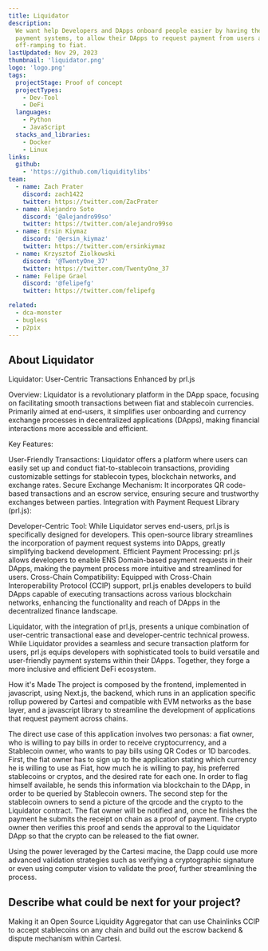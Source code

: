 ```yaml
---
title: Liquidator
description:
  We want help Developers and DApps onboard people easier by having the needed
  payment systems, to allow their DApps to request payment from users and
  off-ramping to fiat.
lastUpdated: Nov 29, 2023
thumbnail: 'liquidator.png'
logo: 'logo.png'
tags:
  projectStage: Proof of concept
  projectTypes:
    - Dev-Tool
    - DeFi
  languages:
    - Python
    - JavaScript
  stacks_and_libraries:
    - Docker
    - Linux
links:
  github:
    - 'https://github.com/liquiditylibs'
team:
  - name: Zach Prater
    discord: zach1422
    twitter: https://twitter.com/ZacPrater
  - name: Alejandro Soto
    discord: '@alejandro99so'
    twitter: https://twitter.com/alejandro99so
  - name: Ersin Kiymaz
    discord: '@ersin_kiymaz'
    twitter: https://twitter.com/ersinkiymaz
  - name: Krzysztof Ziolkowski
    discord: '@TwentyOne_37'
    twitter: https://twitter.com/TwentyOne_37
  - name: Felipe Grael
    discord: '@felipefg'
    twitter: https://twitter.com/felipefg

related:
  - dca-monster
  - bugless
  - p2pix
---
```


## About Liquidator

Liquidator: User-Centric Transactions Enhanced by prl.js

Overview: Liquidator is a revolutionary platform in the DApp space, focusing on
facilitating smooth transactions between fiat and stablecoin currencies.
Primarily aimed at end-users, it simplifies user onboarding and currency
exchange processes in decentralized applications (DApps), making financial
interactions more accessible and efficient.

Key Features:

User-Friendly Transactions: Liquidator offers a platform where users can easily
set up and conduct fiat-to-stablecoin transactions, providing customizable
settings for stablecoin types, blockchain networks, and exchange rates. Secure
Exchange Mechanism: It incorporates QR code-based transactions and an escrow
service, ensuring secure and trustworthy exchanges between parties. Integration
with Payment Request Library (prl.js):

Developer-Centric Tool: While Liquidator serves end-users, prl.js is
specifically designed for developers. This open-source library streamlines the
incorporation of payment request systems into DApps, greatly simplifying backend
development. Efficient Payment Processing: prl.js allows developers to enable
ENS Domain-based payment requests in their DApps, making the payment process
more intuitive and streamlined for users. Cross-Chain Compatibility: Equipped
with Cross-Chain Interoperability Protocol (CCIP) support, prl.js enables
developers to build DApps capable of executing transactions across various
blockchain networks, enhancing the functionality and reach of DApps in the
decentralized finance landscape.

Liquidator, with the integration of prl.js, presents a unique combination of
user-centric transactional ease and developer-centric technical prowess. While
Liquidator provides a seamless and secure transaction platform for users, prl.js
equips developers with sophisticated tools to build versatile and user-friendly
payment systems within their DApps. Together, they forge a more inclusive and
efficient DeFi ecosystem.

How it's Made The project is composed by the frontend, implemented in
javascript, using Next.js, the backend, which runs in an application specific
rollup powered by Cartesi and compatible with EVM networks as the base layer,
and a javascript library to streamline the development of applications that
request payment across chains.

The direct use case of this application involves two personas: a fiat owner, who
is willing to pay bills in order to receive cryptocurrency, and a Stablecoin
owner, who wants to pay bills using QR Codes or 1D barcodes. First, the fiat
owner has to sign up to the application stating which currency he is willing to
use as Fiat, how much he is willing to pay, his preferred stablecoins or
cryptos, and the desired rate for each one. In order to flag himself available,
he sends this information via blockchain to the DApp, in order to be queried by
Stablecoin owners. The second step for the stablecoin owners to send a picture
of the qrcode and the crypto to the Liquidator contract. The fiat owner will be
notified and, once he finishes the payment he submits the receipt on chain as a
proof of payment. The crypto owner then verifies this proof and sends the
approval to the Liquidator DApp so that the crypto can be released to the fiat
owner.

Using the power leveraged by the Cartesi macine, the Dapp could use more
advanced validation strategies such as verifying a cryptographic signature or
even using computer vision to validate the proof, further streamlining the
process.

## Describe what could be next for your project?

Making it an Open Source Liquidity Aggregator that can use Chainlinks CCIP to
accept stablecoins on any chain and build out the escrow backend & dispute
mechanism within Cartesi.
